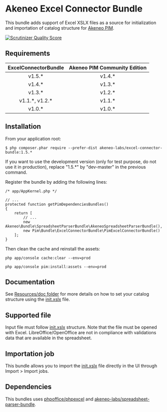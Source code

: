 # Akeneo Excel Connector Bundle

This bundle adds support of Excel XSLX files as a source for initialization and importation of catalog structure for [Akeneo PIM](https://github.com/akeneo/pim-community-standard).

[![Scrutinizer Quality Score](https://scrutinizer-ci.com/g/akeneo/ExcelConnectorBundle/badges/quality-score.png?s=9732bdac97b997021b1c925f923ecbf405a509d4)](https://scrutinizer-ci.com/g/akeneo/ExcelConnectorBundle/)

## Requirements

| ExcelConnectorBundle | Akeneo PIM Community Edition |
|:--------------------:|:----------------------------:|
| v1.5.*               | v1.4.*                       |
| v1.4.*               | v1.3.*                       |
| v1.3.*               | v1.2.*                       |
| v1.1.\*, v1.2.\*     | v1.1.\*                      |
| v1.0.*               | v1.0.*                       |

## Installation

From your application root:

    $ php composer.phar require --prefer-dist akeneo-labs/excel-connector-bundle:1.5.*

If you want to use the development version (only for test purpose, do not use it in production), replace "1.5.*" by "dev-master" in the previous command.

Register the bundle by adding the following lines:

    /* app/AppKernel.php */

    // ...
    protected function getPimDependenciesBundles()
    {
        return [
            // ...
            new Akeneo\Bundle\SpreadsheetParserBundle\AkeneoSpreadsheetParserBundle(),
            new Pim\Bundle\ExcelConnectorBundle\PimExcelConnectorBundle()
        ];
    }

Then clean the cache and reinstall the assets:

    php app/console cache:clear --env=prod
    
    php app/console pim:install:assets --env=prod

## Documentation

See [Resources/doc folder](./Resources/doc/Home.rst) for more details on how to set your catalog structure
using the [init.xslx](./Resources/fixtures/minimal/init.xlsx) file.

## Supported file

Input file must follow [init.xslx](./Resources/fixtures/minimal/init.xlsx) structure.
Note that the file must be opened with Excel. LibreOffice/OpenOffice are not in compliance with validations data 
that are available in the spreadsheet.

## Importation job

This bundle allows you to import the [init.xslx](./Resources/fixtures/minimal/init.xlsx) file directly
in the UI through Import > Import jobs.

## Dependencies

This bundles uses [phpoffice/phpexcel](https://github.com/PHPOffice/PHPExcel) and [akeneo-labs/spreadsheet-parser-bundle](https://github.com/akeneo-labs/spreadsheet-parser).
